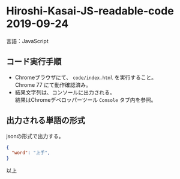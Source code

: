 # Hiroshi-Kasai-JS-readable-code 2019-09-24
言語：JavaScript

## コード実行手順

- Chromeブラウザにて、 `code/index.html` を実行すること。  
Chrome 77 にて動作確認済み。
- 結果文字列は、コンソールに出力される。  
結果はChromeデベロッパーツール `Console` タブ内を参照。

## 出力される単語の形式

jsonの形式で出力する。

```json
{
  "word": "上手",
}
```

以上
